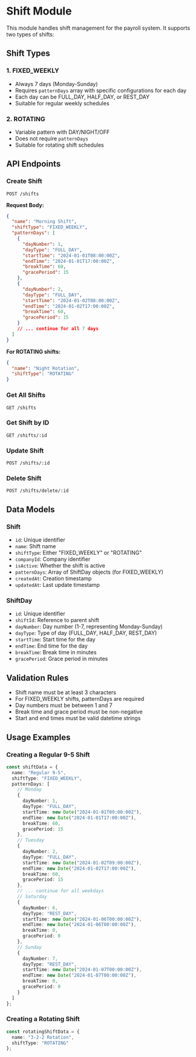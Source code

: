 # Shift Module

This module handles shift management for the payroll system. It supports two types of shifts:

## Shift Types

### 1. FIXED_WEEKLY
- Always 7 days (Monday-Sunday)
- Requires `patternDays` array with specific configurations for each day
- Each day can be FULL_DAY, HALF_DAY, or REST_DAY
- Suitable for regular weekly schedules

### 2. ROTATING
- Variable pattern with DAY/NIGHT/OFF
- Does not require `patternDays`
- Suitable for rotating shift schedules

## API Endpoints

### Create Shift
```
POST /shifts
```

**Request Body:**
```json
{
  "name": "Morning Shift",
  "shiftType": "FIXED_WEEKLY",
  "patternDays": [
    {
      "dayNumber": 1,
      "dayType": "FULL_DAY",
      "startTime": "2024-01-01T08:00:00Z",
      "endTime": "2024-01-01T17:00:00Z",
      "breakTime": 60,
      "gracePeriod": 15
    },
    {
      "dayNumber": 2,
      "dayType": "FULL_DAY",
      "startTime": "2024-01-02T08:00:00Z",
      "endTime": "2024-01-02T17:00:00Z",
      "breakTime": 60,
      "gracePeriod": 15
    }
    // ... continue for all 7 days
  ]
}
```

**For ROTATING shifts:**
```json
{
  "name": "Night Rotation",
  "shiftType": "ROTATING"
}
```

### Get All Shifts
```
GET /shifts
```

### Get Shift by ID
```
GET /shifts/:id
```

### Update Shift
```
POST /shifts/:id
```

### Delete Shift
```
POST /shifts/delete/:id
```

## Data Models

### Shift
- `id`: Unique identifier
- `name`: Shift name
- `shiftType`: Either "FIXED_WEEKLY" or "ROTATING"
- `companyId`: Company identifier
- `isActive`: Whether the shift is active
- `patternDays`: Array of ShiftDay objects (for FIXED_WEEKLY)
- `createdAt`: Creation timestamp
- `updatedAt`: Last update timestamp

### ShiftDay
- `id`: Unique identifier
- `shiftId`: Reference to parent shift
- `dayNumber`: Day number (1-7, representing Monday-Sunday)
- `dayType`: Type of day (FULL_DAY, HALF_DAY, REST_DAY)
- `startTime`: Start time for the day
- `endTime`: End time for the day
- `breakTime`: Break time in minutes
- `gracePeriod`: Grace period in minutes

## Validation Rules

- Shift name must be at least 3 characters
- For FIXED_WEEKLY shifts, patternDays are required
- Day numbers must be between 1 and 7
- Break time and grace period must be non-negative
- Start and end times must be valid datetime strings

## Usage Examples

### Creating a Regular 9-5 Shift
```typescript
const shiftData = {
  name: "Regular 9-5",
  shiftType: "FIXED_WEEKLY",
  patternDays: [
    // Monday
    {
      dayNumber: 1,
      dayType: "FULL_DAY",
      startTime: new Date("2024-01-01T09:00:00Z"),
      endTime: new Date("2024-01-01T17:00:00Z"),
      breakTime: 60,
      gracePeriod: 15
    },
    // Tuesday
    {
      dayNumber: 2,
      dayType: "FULL_DAY",
      startTime: new Date("2024-01-02T09:00:00Z"),
      endTime: new Date("2024-01-02T17:00:00Z"),
      breakTime: 60,
      gracePeriod: 15
    },
    // ... continue for all weekdays
    // Saturday
    {
      dayNumber: 6,
      dayType: "REST_DAY",
      startTime: new Date("2024-01-06T00:00:00Z"),
      endTime: new Date("2024-01-06T00:00:00Z"),
      breakTime: 0,
      gracePeriod: 0
    },
    // Sunday
    {
      dayNumber: 7,
      dayType: "REST_DAY",
      startTime: new Date("2024-01-07T00:00:00Z"),
      endTime: new Date("2024-01-07T00:00:00Z"),
      breakTime: 0,
      gracePeriod: 0
    }
  ]
};
```

### Creating a Rotating Shift
```typescript
const rotatingShiftData = {
  name: "3-2-2 Rotation",
  shiftType: "ROTATING"
};
```